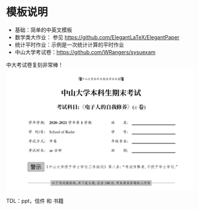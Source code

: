 # 模板说明

* 基础：简单的中英文模板
* 数学类大作业： 参见 https://github.com/ElegantLaTeX/ElegantPaper 
* 统计平时作业：示例是一次统计计算的平时作业
* 中山大学考试卷：https://github.com/WRangers/sysuexam


中大考试卷复刻非常棒！
![](../img/sysuexam.png)


TDL：ppt，信件 和 书籍